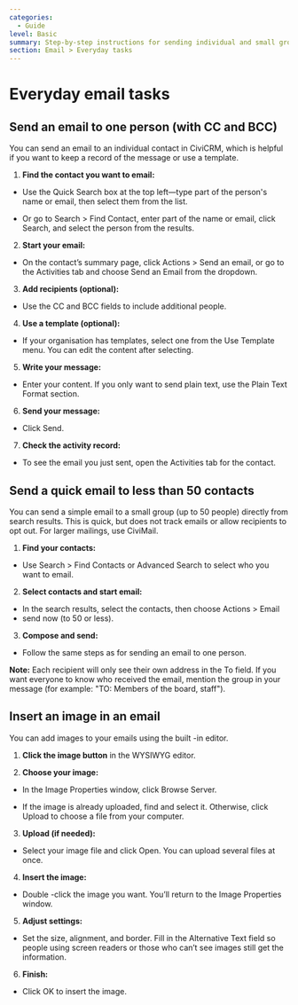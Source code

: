 ```yaml
---
categories:
  - Guide
level: Basic
summary: Step-by-step instructions for sending individual and small group emails, and inserting images in emails, using CiviCRM.
section: Email > Everyday tasks
---
```


# Everyday email tasks

## Send an email to one person (with CC and BCC)

You can send an email to an individual contact in CiviCRM, which is helpful if you want to keep a record of the message or use a template.

1. **Find the contact you want to email:**

- Use the Quick Search box at the top left—type part of the person's name or email, then select them from the list.

- Or go to Search > Find Contact, enter part of the name or email, click Search, and select the person from the results.

2. **Start your email:**

- On the contact’s summary page, click Actions > Send an email, or go to the Activities tab and choose Send an Email from the dropdown.

3. **Add recipients (optional):**

- Use the CC and BCC fields to include additional people.

4. **Use a template (optional):**

- If your organisation has templates, select one from the Use Template menu. You can edit the content after selecting.

5. **Write your message:**

- Enter your content. If you only want to send plain text, use the Plain Text Format section.

6. **Send your message:**

- Click Send.

7. **Check the activity record:**

- To see the email you just sent, open the Activities tab for the contact.

## Send a quick email to less than 50 contacts

You can send a simple email to a small group (up to 50 people) directly from search results. This is quick, but does not track emails or allow recipients to opt out. For larger mailings, use CiviMail.

1. **Find your contacts:**

- Use Search > Find Contacts or Advanced Search to select who you want to email.

2. **Select contacts and start email:**

- In the search results, select the contacts, then choose Actions > Email
 - send now (to 50 or less).

3. **Compose and send:**

- Follow the same steps as for sending an email to one person.

**Note:** Each recipient will only see their own address in the To field. If you want everyone to know who received the email, mention the group in your message (for example: "TO: Members of the board, staff").

## Insert an image in an email

You can add images to your emails using the built
-in editor.

1. **Click the image button** in the WYSIWYG editor.

2. **Choose your image:**

- In the Image Properties window, click Browse Server.

- If the image is already uploaded, find and select it. Otherwise, click Upload to choose a file from your computer.

3. **Upload (if needed):**

- Select your image file and click Open. You can upload several files at once.

4. **Insert the image:**

- Double
-click the image you want. You’ll return to the Image Properties window.

5. **Adjust settings:**

- Set the size, alignment, and border. Fill in the Alternative Text field so people using screen readers or those who can’t see images still get the information.

6. **Finish:**

- Click OK to insert the image.

<!--
Source: https://docs.civicrm.org/user/en/latest/email/everyday
-tasks/ -->

<!--
Suggestion: This page is a Guide, as it provides step
-by-step actions for specific, common email-related tasks in CiviCRM. It is aimed at basic users. The content belongs under "Email > Everyday tasks". If needed, the image insertion instructions could be split into a separate short Guide page for clarity, but for non-experts, grouping these everyday email tasks together is likely most helpful. -->
